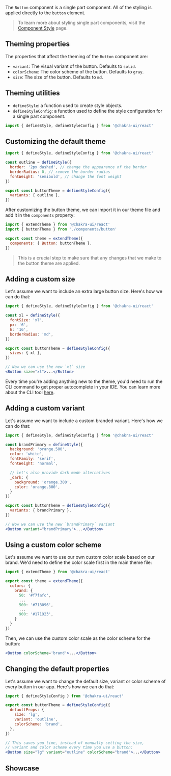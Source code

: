 The `Button` component is a single part component. All of the styling is applied
directly to the `button` element.

> To learn more about styling single part components, visit the
> [Component Style](/docs/styled-system/component-style#styling-single-part-components)
> page.

## Theming properties

The properties that affect the theming of the `Button` component are:

- `variant`: The visual variant of the button. Defaults to `solid`.
- `colorScheme`: The color scheme of the button. Defaults to `gray`.
- `size`: The size of the button. Defaults to `md`.

## Theming utilities

- `defineStyle`: a function used to create style objects.
- `defineStyleConfig`: a function used to define the style configuration for a
  single part component.

```jsx live=false
import { defineStyle, defineStyleConfig } from '@chakra-ui/react'
```

## Customizing the default theme

```jsx live=false
import { defineStyle, defineStyleConfig } from '@chakra-ui/react'

const outline = defineStyle({
  border: '2px dashed', // change the appearance of the border
  borderRadius: 0, // remove the border radius
  fontWeight: 'semibold', // change the font weight
})

export const buttonTheme = defineStyleConfig({
  variants: { outline },
})
```

After customizing the button theme, we can import it in our theme file and add
it in the `components` property:

```jsx live=false
import { extendTheme } from '@chakra-ui/react'
import { buttonTheme } from './components/button'

export const theme = extendTheme({
  components: { Button: buttonTheme },
})
```

> This is a crucial step to make sure that any changes that we make to the
> button theme are applied.

## Adding a custom size

Let's assume we want to include an extra large button size. Here's how we can do
that:

```jsx live=false
import { defineStyle, defineStyleConfig } from '@chakra-ui/react'

const xl = defineStyle({
  fontSize: 'xl',
  px: '6',
  h: '16',
  borderRadius: 'md',
})

export const buttonTheme = defineStyleConfig({
  sizes: { xl },
})

// Now we can use the new `xl` size
<Button size="xl">...</Button>
```

Every time you're adding anything new to the theme, you'd need to run the CLI
command to get proper autocomplete in your IDE. You can learn more about the CLI
tool [here](/docs/styled-system/cli).

## Adding a custom variant

Let's assume we want to include a custom branded variant. Here's how we can do
that:

```jsx live=false
import { defineStyle, defineStyleConfig } from '@chakra-ui/react'

const brandPrimary = defineStyle({
  background: 'orange.500',
  color: 'white',
  fontFamily: 'serif',
  fontWeight: 'normal',

  // let's also provide dark mode alternatives
  _dark: {
    background: 'orange.300',
    color: 'orange.800',
  }
})

export const buttonTheme = defineStyleConfig({
  variants: { brandPrimary },
})

// Now we can use the new `brandPrimary` variant
<Button variant="brandPrimary">...</Button>
```

## Using a custom color scheme

Let's assume we want to use our own custom color scale based on our brand. We'd
need to define the color scale first in the main theme file:

```jsx live=false
import { extendTheme } from '@chakra-ui/react'

export const theme = extendTheme({
  colors: {
    brand: {
      50: '#f7fafc',
      ...
      500: '#718096',
      ...
      900: '#171923',
    }
  }
})
```

Then, we can use the custom color scale as the color scheme for the button:

```jsx live=false
<Button colorScheme='brand'>...</Button>
```

## Changing the default properties

Let's assume we want to change the default size, variant or color scheme of
every button in our app. Here's how we can do that:

```jsx live=false
import { defineStyleConfig } from '@chakra-ui/react'

export const buttonTheme = defineStyleConfig({
  defaultProps: {
    size: 'lg',
    variant: 'outline',
    colorScheme: 'brand',
  },
})

// This saves you time, instead of manually setting the size,
// variant and color scheme every time you use a button:
<Button size="lg" variant="outline" colorScheme="brand">...</Button>
```

## Showcase